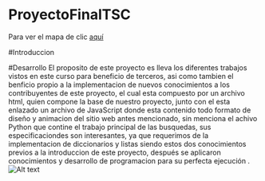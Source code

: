 # ProyectoFinalTSC
Para ver el mapa de clic [aquí](https://nefilimzbm.github.io/ProyectoFinalTSC/)

#Introduccion


#Desarrollo
El proposito de este proyecto es lleva los diferentes trabajos vistos en este curso para beneficio de terceros, asi como tambien el benficio propio a la implementacion de nuevos conocimientos a los contribuyentes de este proyecto, el cual esta compuesto por un archivo html, quien compone la base de nuestro proyecto, junto con el esta enlazado un archivo de JavaScript donde esta contenido todo formato de diseño y animacion del sitio web antes mencionado, sin menciona el achivo Python que contine el trabajo principal de las busquedas, sus especificaciondes son interesantes, ya que requerimos de la implementacion de diccionarios y listas siendo estos dos conocimientos previos a la introduccion de este proyecto, después se aplicaron conocimientos y desarrollo de programacion  para su perfecta ejecución .
![Alt text](/imags/xalapa.png "Xalapa")

